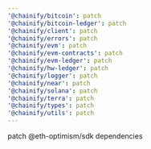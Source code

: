 ```yaml
---
'@chainify/bitcoin': patch
'@chainify/bitcoin-ledger': patch
'@chainify/client': patch
'@chainify/errors': patch
'@chainify/evm': patch
'@chainify/evm-contracts': patch
'@chainify/evm-ledger': patch
'@chainify/hw-ledger': patch
'@chainify/logger': patch
'@chainify/near': patch
'@chainify/solana': patch
'@chainify/terra': patch
'@chainify/types': patch
'@chainify/utils': patch
---
```


patch @eth-optimism/sdk dependencies
